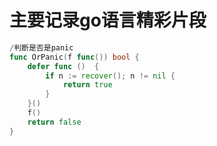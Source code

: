 # 主要记录go语言精彩片段

```go
/判断是否是panic
func OrPanic(f func()) bool {
	defer func ()  {
		if n := recover(); n != nil {
			return true
		}
	}()
	f()
	return false
}
```
